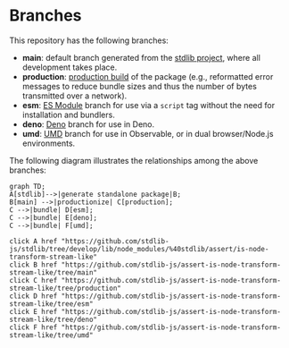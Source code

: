 <!--

@license Apache-2.0

Copyright (c) 2022 The Stdlib Authors.

Licensed under the Apache License, Version 2.0 (the "License");
you may not use this file except in compliance with the License.
You may obtain a copy of the License at

    http://www.apache.org/licenses/LICENSE-2.0

Unless required by applicable law or agreed to in writing, software
distributed under the License is distributed on an "AS IS" BASIS,
WITHOUT WARRANTIES OR CONDITIONS OF ANY KIND, either express or implied.
See the License for the specific language governing permissions and
limitations under the License.

-->

# Branches

This repository has the following branches:

-   **main**: default branch generated from the [stdlib project][stdlib-url], where all development takes place.
-   **production**: [production build][production-url] of the package (e.g., reformatted error messages to reduce bundle sizes and thus the number of bytes transmitted over a network).
-   **esm**: [ES Module][esm-url] branch for use via a `script` tag without the need for installation and bundlers.
-   **deno**: [Deno][deno-url] branch for use in Deno.
-   **umd**: [UMD][umd-url] branch for use in Observable, or in dual browser/Node.js environments.

The following diagram illustrates the relationships among the above branches:

```mermaid
graph TD;
A[stdlib]-->|generate standalone package|B;
B[main] -->|productionize| C[production];
C -->|bundle| D[esm];
C -->|bundle| E[deno];
C -->|bundle| F[umd];

click A href "https://github.com/stdlib-js/stdlib/tree/develop/lib/node_modules/%40stdlib/assert/is-node-transform-stream-like"
click B href "https://github.com/stdlib-js/assert-is-node-transform-stream-like/tree/main"
click C href "https://github.com/stdlib-js/assert-is-node-transform-stream-like/tree/production"
click D href "https://github.com/stdlib-js/assert-is-node-transform-stream-like/tree/esm"
click E href "https://github.com/stdlib-js/assert-is-node-transform-stream-like/tree/deno"
click F href "https://github.com/stdlib-js/assert-is-node-transform-stream-like/tree/umd"
```

[stdlib-url]: https://github.com/stdlib-js/stdlib/tree/develop/lib/node_modules/%40stdlib/assert/is-node-transform-stream-like
[production-url]: https://github.com/stdlib-js/assert-is-node-transform-stream-like/tree/production
[deno-url]: https://github.com/stdlib-js/assert-is-node-transform-stream-like/tree/deno
[umd-url]: https://github.com/stdlib-js/assert-is-node-transform-stream-like/tree/umd
[esm-url]: https://github.com/stdlib-js/assert-is-node-transform-stream-like/tree/esm